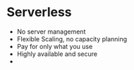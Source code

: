 # Serverless


- No server management
- Flexible Scaling, no capacity planning
- Pay for only what you use
- Highly available and secure
- 